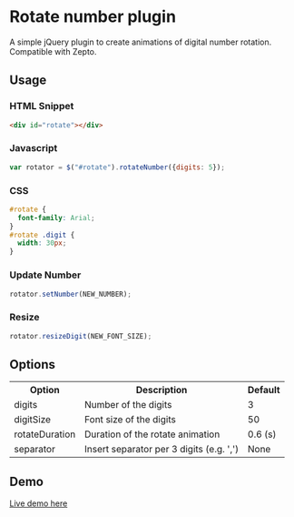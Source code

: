 Rotate number plugin
=================

A simple jQuery plugin to create animations of digital number rotation. Compatible with Zepto.

Usage
---------------------

### HTML Snippet ###

```html
<div id="rotate"></div>
```

### Javascript ###

```javascript
var rotator = $("#rotate").rotateNumber({digits: 5});
```

### CSS ###

```css
#rotate {
  font-family: Arial;
}
#rotate .digit {
  width: 30px;
}
```

### Update Number ###

```javascript
rotator.setNumber(NEW_NUMBER);
```

### Resize ###

```javascript
rotator.resizeDigit(NEW_FONT_SIZE);
```

Options
---------------------

<table>
  <tr>
    <th>Option</th><th>Description</th><th>Default</th>
  </tr>
  <tr>
    <td>digits</td><td>Number of the digits</td><td>3</td>
  </tr>
  <tr>
    <td>digitSize</td><td>Font size of the digits</td><td>50</td>
  </tr>
  <tr>
    <td>rotateDuration</td><td>Duration of the rotate animation</td><td>0.6 (s)</td>
  </tr>
  <tr>
    <td>separator</td><td>Insert separator per 3 digits (e.g. ',')</td><td>None</td>
  </tr>
</table>

Demo
---------------------
[Live demo here](http://cctiger36.github.io/rotate-number)

